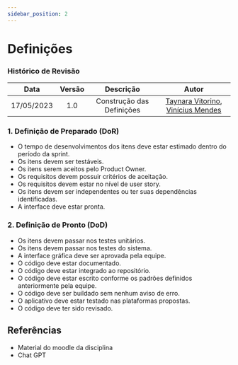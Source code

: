 ```yaml
---
sidebar_position: 2
---
```


# Definições

### **Histórico de Revisão**

|**Data**|**Versão**|**Descrição**|**Autor**|
|:------:|:--------:|:-----------:|:-------:|
| 17/05/2023 | 1.0 | Construção das Definições | [Taynara Vitorino](https://github.com/taybalau), [Vinícius Mendes](https://github.com/yabamiah)|

### 1. Definição de Preparado (DoR)
- O tempo de desenvolvimentos dos itens deve estar estimado dentro do período da sprint.
- Os itens devem ser testáveis.
- Os itens serem aceitos pelo Product Owner.
- Os requisitos devem possuir critérios de aceitação.
- Os requisitos devem estar no nível de user story.
- Os itens devem ser independentes ou ter suas dependências identificadas.
- A interface deve estar pronta.

### 2. Definição de Pronto (DoD)
- Os itens devem passar nos testes unitários.
- Os itens devem passar nos testes do sistema.
- A interface gráfica deve ser aprovada pela equipe.
- O código deve estar documentado.
- O código deve estar integrado ao repositório.
- O código deve estar escrito conforme os padrões definidos anteriormente pela equipe.
- O código deve ser buildado sem nenhum aviso de erro.
- O aplicativo deve estar testado nas plataformas propostas.
- O código deve ter sido revisado.

## Referências 
- Material do moodle da disciplina
- Chat GPT
